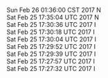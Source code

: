 Sun Feb 26 01:36:00 CST 2017 N  
Sat Feb 25 17:35:04 UTC 2017 N  
Sat Feb 25 17:30:36 UTC 2017 I  
Sat Feb 25 17:30:18 UTC 2017 I  
Sat Feb 25 17:30:04 UTC 2017 I  
Sat Feb 25 17:29:52 UTC 2017 I  
Sat Feb 25 17:29:39 UTC 2017 I  
Sat Feb 25 17:27:57 UTC 2017 I  
Sat Feb 25 17:27:32 UTC 2017 I  
